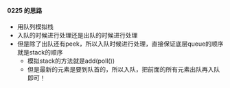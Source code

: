 #### 0225 的思路

- 用队列模拟栈
- 入队的时候进行处理还是出队的时候进行处理
- 但是除了出队还有peek，所以入队时候进行处理，直接保证底层queue的顺序就是stack的顺序
  - 模拟stack的方法就是add(poll())
  - 但是最新的元素是要到队首的，所以入队，把前面的所有元素出队再入队即可！